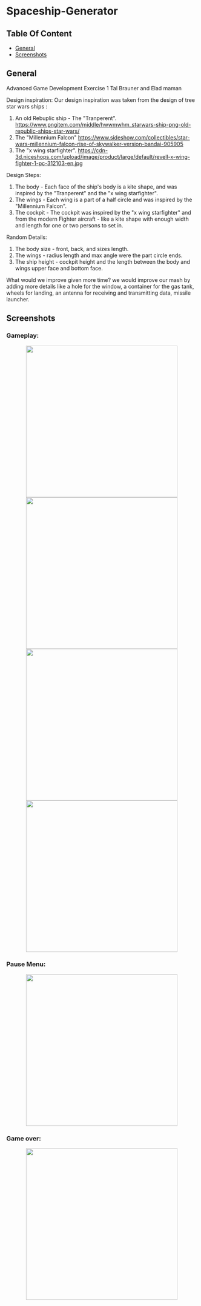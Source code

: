 # Spaceship-Generator
 
## Table Of Content

- [General](#general)
- [Screenshots](#screenshots)

## General

Advanced Game Development
Exercise 1
Tal Brauner and Elad maman 

Design inspiration: 
Our design inspiration was taken from the design of tree star wars ships : 
1. An old Rebuplic ship - The "Tranperent". 
https://www.pngitem.com/middle/hwwmwhm_starwars-ship-png-old-republic-ships-star-wars/
2. The "Millennium Falcon" 
https://www.sideshow.com/collectibles/star-wars-millennium-falcon-rise-of-skywalker-version-bandai-905905
3. The "x wing starfighter". 
https://cdn-3d.niceshops.com/upload/image/product/large/default/revell-x-wing-fighter-1-pc-312103-en.jpg

Design Steps: 
1. The body - Each face of the ship's body is a kite shape, and was inspired by the  "Tranperent" and the "x wing starfighter".
2. The wings - Each wing is a part of a half circle and was inspired by the "Millennium Falcon". 
3. The cockpit - The cockpit was inspired by the  "x wing starfighter" and from the modern Fighter aircraft - like a kite shape with enough width and length for one or two persons to set in.  
 
Random Details:
1. The body size - front, back, and sizes length. 
2. The wings - radius length and max angle were the part circle ends.
3. The ship height - cockpit height and the length between the body and wings upper face and bottom face. 

What would we improve given more time?
we would improve our mash by adding more details like a hole for the window, a container for the gas tank, wheels for landing, an antenna for receiving and transmitting data, missile launcher.
  
## Screenshots

  <h3>Gameplay:</h3>
<p align="center">
 <img src="Images/Gameplay1.jpeg" width="400"/>
 <img src="Images/Gameplay3.jpeg" width="400"/>
 <img src="Images/Gameplay4.jpeg" width="400"/>
 <img src="Images/Gameplay5.jpeg" width="400"/>
</p>

  <h3>Pause Menu:</h3>
 <p align="center">
  <img src="Images/PauseMenu.jpeg" width="400"/>
 </p>
 
  <h3>Game over:</h3>
 <p align="center"> 
  <img src="Images/GameOverMenu.jpeg" width="400"/>
 </p>
